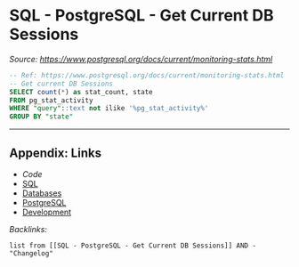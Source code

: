 # SQL - PostgreSQL - Get Current DB Sessions

*Source: https://www.postgresql.org/docs/current/monitoring-stats.html*

````SQL
-- Ref: https://www.postgresql.org/docs/current/monitoring-stats.html
-- Get current DB Sessions
SELECT count(*) as stat_count, state 
FROM pg_stat_activity 
WHERE "query"::text not ilike '%pg_stat_activity%' 
GROUP BY "state"
````

---

## Appendix: Links

* *Code*
* [SQL](SQL.md)
* [Databases](../../MOCs/Databases.md)
* [PostgreSQL](../../../3-Resources/Tools/Developer%20Tools/Data%20Stack/Databases/PostgreSQL.md)
* [Development](../../MOCs/Development.md)

*Backlinks:*

````dataview
list from [[SQL - PostgreSQL - Get Current DB Sessions]] AND -"Changelog"
````
